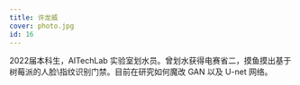 ```yaml
---
title: 许龙威
cover: photo.jpg
id: 16
---
```


2022届本科生，AITechLab 实验室划水员。曾划水获得电赛省二，摸鱼摸出基于树莓派的人脸\指纹识别门禁。目前在研究如何魔改 GAN 以及 U-net 网络。
